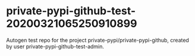 # private-pypi-github-test-20200321065250910899
Autogen test repo for the project private-pypi/private-pypi-github, created by user private-pypi-github-test-admin.
